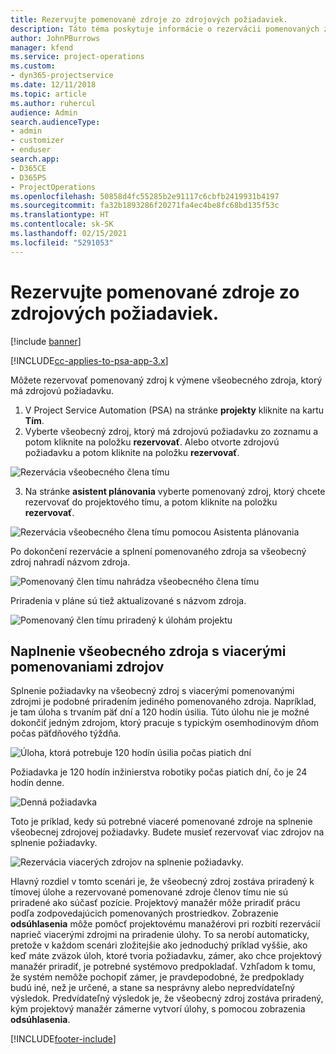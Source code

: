 ```yaml
---
title: Rezervujte pomenované zdroje zo zdrojových požiadaviek.
description: Táto téma poskytuje informácie o rezervácii pomenovaných zdrojov pre požiadavku na všeobecné zdroje.
author: JohnPBurrows
manager: kfend
ms.service: project-operations
ms.custom:
- dyn365-projectservice
ms.date: 12/11/2018
ms.topic: article
ms.author: ruhercul
audience: Admin
search.audienceType:
- admin
- customizer
- enduser
search.app:
- D365CE
- D365PS
- ProjectOperations
ms.openlocfilehash: 50858d4fc55285b2e91117c6cbfb2419931b4197
ms.sourcegitcommit: fa32b1893286f20271fa4ec4be8fc68bd135f53c
ms.translationtype: HT
ms.contentlocale: sk-SK
ms.lasthandoff: 02/15/2021
ms.locfileid: "5291053"
---
```

# <a name="book-named-resources-from-resource-requirements"></a>Rezervujte pomenované zdroje zo zdrojových požiadaviek.

[!include [banner](../includes/psa-now-project-operations.md)]

[!INCLUDE[cc-applies-to-psa-app-3.x](../includes/cc-applies-to-psa-app-3x.md)]

Môžete rezervovať pomenovaný zdroj k výmene všeobecného zdroja, ktorý má zdrojovú požiadavku.

1. V Project Service Automation (PSA) na stránke **projekty** kliknite na kartu **Tím**.
2. Vyberte všeobecný zdroj, ktorý má zdrojovú požiadavku zo zoznamu a potom kliknite na položku **rezervovať**. Alebo otvorte zdrojovú požiadavku a potom kliknite na položku **rezervovať**.


![Rezervácia všeobecného člena tímu](media/RM-how-to-14.png)


3. Na stránke **asistent plánovania** vyberte pomenovaný zdroj, ktorý chcete rezervovať do projektového tímu, a potom kliknite na položku **rezervovať**.

![Rezervácia všeobecného člena tímu pomocou Asistenta plánovania](media/RM-how-to-15.png)

Po dokončení rezervácie a splnení pomenovaného zdroja sa všeobecný zdroj nahradí názvom zdroja.

![Pomenovaný člen tímu nahrádza všeobecného člena tímu](media/RM-how-to-16.png)

Priradenia v pláne sú tiež aktualizované s názvom zdroja.

![Pomenovaný člen tímu priradený k úlohám projektu](media/RM-how-to-17.png)

## <a name="fulfill-a-generic-resource-with-multiple-named-resources"></a>Naplnenie všeobecného zdroja s viacerými pomenovaniami zdrojov
Splnenie požiadavky na všeobecný zdroj s viacerými pomenovanými zdrojmi je podobné priradením jediného pomenovaného zdroja. Napríklad, je tam úloha s trvaním päť dní a 120 hodín úsilia. Túto úlohu nie je možné dokončiť jedným zdrojom, ktorý pracuje s typickým osemhodinovým dňom počas päťdňového týždňa. 

![Úloha, ktorá potrebuje 120 hodín úsilia počas piatich dní](media/RM-how-to-21.png)

Požiadavka je 120 hodín inžinierstva robotiky počas piatich dní, čo je 24 hodín denne.

![Denná požiadavka](media/RM-how-to-22.png)

Toto je príklad, kedy sú potrebné viaceré pomenované zdroje na splnenie všeobecnej zdrojovej požiadavky. Budete musieť rezervovať viac zdrojov na splnenie požiadavky.

![Rezervácia viacerých zdrojov na splnenie požiadavky.](media/RM-how-to-23.png)

Hlavný rozdiel v tomto scenári je, že všeobecný zdroj zostáva priradený k tímovej úlohe a rezervované pomenované zdroje členov tímu nie sú priradené ako súčasť pozície. Projektový manažér môže priradiť prácu podľa zodpovedajúcich pomenovaných prostriedkov. Zobrazenie **odsúhlasenia** môže pomôcť projektovému manažérovi pri rozbití rezervácií naprieč viacerými zdrojmi na priradenie úlohy. To sa nerobí automaticky, pretože v každom scenári zložitejšie ako jednoduchý príklad vyššie, ako keď máte zväzok úloh, ktoré tvoria požiadavku, zámer, ako chce projektový manažér priradiť, je potrebné systémovo predpokladať. Vzhľadom k tomu, že systém nemôže pochopiť zámer, je pravdepodobné, že predpoklady budú iné, než je určené, a stane sa nesprávny alebo nepredvídateľný výsledok. Predvídateľný výsledok je, že všeobecný zdroj zostáva priradený, kým projektový manažér zámerne vytvorí úlohy, s pomocou zobrazenia **odsúhlasenia**.




[!INCLUDE[footer-include](../includes/footer-banner.md)]